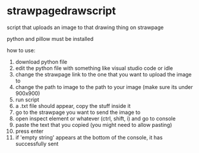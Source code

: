 # strawpagedrawscript
script that uploads an image to that drawing thing on strawpage

python and pillow must be installed

how to use:
1. download python file
2. edit the python file with something like visual studio code or idle
3. change the strawpage link to the one that you want to upload the image to
4. change the path to image to the path to your image (make sure its under 900x900)
5. run script
6. a .txt file should appear, copy the stuff inside it
7. go to the strawpage you want to send the image to
8. open inspect element or whatever (ctrl, shift, i) and go to console
9. paste the text that you copied (you might need to allow pasting)
10. press enter
11. if 'empty string' appears at the bottom of the console, it has successfully sent

